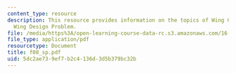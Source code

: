 ```yaml
---
content_type: resource
description: This resource provides information on the topics of Wing Geometry and
  Wing Design Problem.
file: /media/https%3A/open-learning-course-data-rc.s3.amazonaws.com/16-01-unified-engineering-i-ii-iii-iv-fall-2005-spring-2006/5dc2ae739ef7b2c4136d3d5b379bc32b_f08_sp.pdf
file_type: application/pdf
resourcetype: Document
title: f08_sp.pdf
uid: 5dc2ae73-9ef7-b2c4-136d-3d5b379bc32b
---
```

